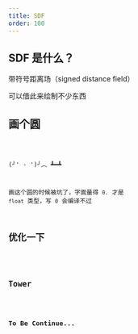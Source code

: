 ```yaml
---
title: SDF
order: 100
---
```



##  SDF 是什么？

带符号距离场（signed distance field）

可以借此来绘制不少东西


## 画个圆

<code src="../src/sdf/circle.tsx" />

(╯' - ')╯︵ ┻━┻

画这个圆的时候被坑了，字面量得 `0.` 才是 `float` 类型，写 `0` 会编译不过


## 优化一下


<code src="../src/sdf/circle2.tsx" />



## Tower

<code src="../src/sdf/tower.tsx" />




## To Be Continue...
